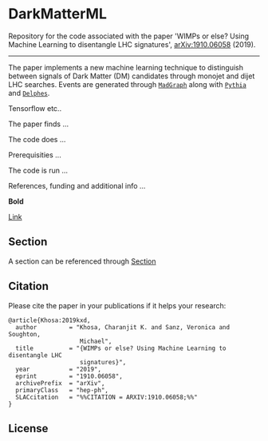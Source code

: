 # DarkMatterML
Repository for the code associated with the paper 'WIMPs or else? Using Machine Learning to disentangle LHC signatures', [arXiv:1910.06058](https://arxiv.org/abs/1910.06058) (2019).

<!--- <div align="center"> --->
<!--- <img src=".github/Logo_main_black.png", width="300"> --->
<!--- </div> --->

-----------------

The paper implements a new machine learning technique to distinguish between signals of Dark Matter (DM) candidates through monojet and dijet LHC searches. Events are generated through [`MadGraph`](http://madgraph.phys.ucl.ac.be/) along with [`Pythia`](https://arxiv.org/abs/0710.3820) and [`Delphes`](https://arxiv.org/abs/1307.6346). 

Tensorflow etc..

The paper finds ...

The code does ...

Prerequisities ...

The code is run ...

References, funding and additional info ...

**Bold**

[Link](https://www.wikipedia.org)

## Section

A section can be referenced through [Section](#section)






## Citation
Please cite the paper in your publications if it helps your research:

    @article{Khosa:2019kxd,
      author         = "Khosa, Charanjit K. and Sanz, Veronica and Soughton,
                        Michael",
      title          = "{WIMPs or else? Using Machine Learning to disentangle LHC
                        signatures}",
      year           = "2019",
      eprint         = "1910.06058",
      archivePrefix  = "arXiv",
      primaryClass   = "hep-ph",
      SLACcitation   = "%%CITATION = ARXIV:1910.06058;%%"
    }

## License
